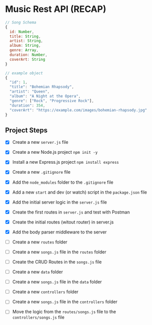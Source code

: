 # Music Rest API (RECAP)

```js
// Song Schema
{
  id: Number,
  title: String,
  artist: String,
  album: String,
  genre: Array,
  duration: Number,
  coverArt: String
}

// example object
{
  "id": 1,
  "title": "Bohemian Rhapsody",
  "artist": "Queen",
  "album": "A Night at the Opera",
  "genre": ["Rock", "Progressive Rock"],
  "duration": 354,
  "coverArt": "https://example.com/images/bohemian-rhapsody.jpg"
}
```

## Project Steps

- [x] Create a new `server.js` file
- [x] Create a new Node.js project `npm init -y`
- [x] Install a new Express.js project `npm install express`
- [x] Create a new `.gitignore` file
- [x] Add the `node_modules` folder to the `.gitignore` file
- [x] Add a new `start` and dev (or watch) script in the `package.json` file
- [x] Add the initial server logic in the `server.js` file  
- [x] Create the first routes in `server.js` and test with Postman
- [x] Create the initial routes (witout router) in server.js
- [x] Add the body parser middleware to the server
  
- [ ] Create a new `routes` folder
- [ ] Create a new `songs.js` file in the `routes` folder
- [ ] Create the CRUD Routes in the `songs.js` file
- [ ] Create a new `data` folder
- [ ] Create a new `songs.js` file in the `data` folder
- [ ] Create a new `controllers` folder
- [ ] Create a new `songs.js` file in the `controllers` folder
- [ ] Move the logic from the `routes/songs.js` file to the `controllers/songs.js` file

